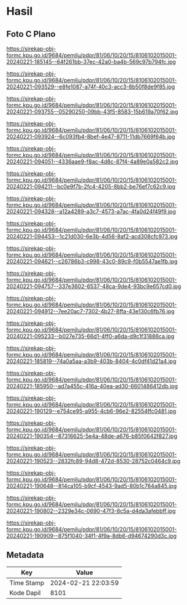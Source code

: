 # Hasil

## Foto C Plano

https://sirekap-obj-formc.kpu.go.id/9684/pemilu/pdpr/81/06/10/20/15/8106102015001-20240221-185145--64f261bb-37ec-42a0-ba4b-569c97b794fc.jpg

https://sirekap-obj-formc.kpu.go.id/9684/pemilu/pdpr/81/06/10/20/15/8106102015001-20240221-093529--e8fe1087-a74f-40c3-acc3-8b50f8de9f85.jpg

https://sirekap-obj-formc.kpu.go.id/9684/pemilu/pdpr/81/06/10/20/15/8106102015001-20240221-093755--05290250-09bb-43f5-8583-15b619a70f62.jpg

https://sirekap-obj-formc.kpu.go.id/9684/pemilu/pdpr/81/06/10/20/15/8106102015001-20240221-093924--6c093fb4-8bef-4e47-8711-11db7669f64b.jpg

https://sirekap-obj-formc.kpu.go.id/9684/pemilu/pdpr/81/06/10/20/15/8106102015001-20240221-094051--4336aae9-f8ac-4d8c-87f4-4a89e0a582c2.jpg

https://sirekap-obj-formc.kpu.go.id/9684/pemilu/pdpr/81/06/10/20/15/8106102015001-20240221-094211--bc0e9f7b-2fc4-4205-8bb2-be76ef7c62c9.jpg

https://sirekap-obj-formc.kpu.go.id/9684/pemilu/pdpr/81/06/10/20/15/8106102015001-20240221-094328--a12a4289-a3c7-4573-a7ac-4fa0d24f49f9.jpg

https://sirekap-obj-formc.kpu.go.id/9684/pemilu/pdpr/81/06/10/20/15/8106102015001-20240221-094453--1c21d030-6e3b-4d56-8af2-acd308cfc973.jpg

https://sirekap-obj-formc.kpu.go.id/9684/pemilu/pdpr/81/06/10/20/15/8106102015001-20240221-094621--c26786b3-c998-43c0-89c9-f0b5547ae1fb.jpg

https://sirekap-obj-formc.kpu.go.id/9684/pemilu/pdpr/81/06/10/20/15/8106102015001-20240221-094757--337e3602-6537-48ca-9de4-93bc9e657cd0.jpg

https://sirekap-obj-formc.kpu.go.id/9684/pemilu/pdpr/81/06/10/20/15/8106102015001-20240221-094912--7ee20ac7-7302-4b27-8ffa-43e130c6fb76.jpg

https://sirekap-obj-formc.kpu.go.id/9684/pemilu/pdpr/81/06/10/20/15/8106102015001-20240221-095233--b027e735-66d1-4ff0-a6da-d9c1f31886ca.jpg

https://sirekap-obj-formc.kpu.go.id/9684/pemilu/pdpr/81/06/10/20/15/8106102015001-20240221-185819--74a0a5aa-a3b9-403b-8404-4c0df41d21a4.jpg

https://sirekap-obj-formc.kpu.go.id/9684/pemilu/pdpr/81/06/10/20/15/8106102015001-20240221-185950--ad7a455c-416a-40ea-ad30-6601486412db.jpg

https://sirekap-obj-formc.kpu.go.id/9684/pemilu/pdpr/81/06/10/20/15/8106102015001-20240221-190129--e754ce95-a955-4cb6-96e2-82554ffc0481.jpg

https://sirekap-obj-formc.kpu.go.id/9684/pemilu/pdpr/81/06/10/20/15/8106102015001-20240221-190354--87316625-5e4a-48de-a676-b85f0642f827.jpg

https://sirekap-obj-formc.kpu.go.id/9684/pemilu/pdpr/81/06/10/20/15/8106102015001-20240221-190523--2832fc89-94d8-472d-8530-28752c0464c9.jpg

https://sirekap-obj-formc.kpu.go.id/9684/pemilu/pdpr/81/06/10/20/15/8106102015001-20240221-190648--814ca105-b9cf-4543-9ad5-80b1c764a845.jpg

https://sirekap-obj-formc.kpu.go.id/9684/pemilu/pdpr/81/06/10/20/15/8106102015001-20240221-190802--2329e34c-0690-47f3-8c5a-d4da3afebbff.jpg

https://sirekap-obj-formc.kpu.go.id/9684/pemilu/pdpr/81/06/10/20/15/8106102015001-20240221-190909--875f1040-34f1-4f9a-8db6-d94674290d3c.jpg


## Metadata

| Key        | Value               |
| ---------- | ------------------- |
| Time Stamp | 2024-02-21 22:03:59 |
| Kode Dapil | 8101                |



